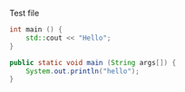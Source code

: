 Test file
```C++
int main () {
	std::cout << "Hello";
}
```
```Java
public static void main (String args[]) {
	System.out.println("hello");
}
```